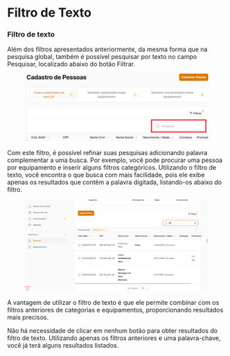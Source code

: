 # Filtro de Texto

### Filtro de texto

Além dos filtros apresentados anteriormente, da mesma forma que na pesquisa global, também é possível pesquisar por texto no campo Pesquisar, localizado abaixo do botão Filtrar.

<figure><img src="../../.gitbook/assets/image.png" alt=""><figcaption></figcaption></figure>

Com este filtro, é possível refinar suas pesquisas adicionando palavra complementar a uma busca. Por exemplo, você pode procurar uma pessoa por equipamento e inserir alguns filtros categóricos. Utilizando o filtro de texto, você encontra o que busca com mais facilidade, pois ele exibe apenas os resultados que contêm a palavra digitada, listando-os abaixo do filtro.

<figure><img src="../../.gitbook/assets/image (1).png" alt=""><figcaption></figcaption></figure>

A vantagem de utilizar o filtro de texto é que ele permite combinar com os filtros anteriores de categorias e equipamentos, proporcionando resultados mais precisos.

Não há necessidade de clicar em nenhum botão para obter resultados do filtro de texto. Utilizando apenas os filtros anteriores e uma palavra-chave, você já terá alguns resultados listados.

